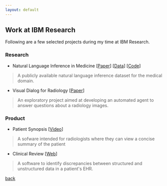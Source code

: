 ```yaml
---
layout: default
---
```


## Work at IBM Research
Following are a few selected projects during my time at IBM Research.

### Research

* Natural Language Inference in Medicine [[Paper](https://arxiv.org/abs/1808.06752)] [[Data](http://doi.org/10.13026/C2RS98)] [[Code](https://github.com/jgc128/mednli)]

> A publicly available natural language inference dataset for the medical domain.

* Visual Dialog for Radiology [[Paper](https://vigilworkshop.github.io/static/papers/15.pdf)]

> An exploratory project aimed at developing an automated agent to answer questions about a radiology images.

### Product

* Patient Synopsis [[Video](https://www.youtube.com/watch?v=NgqP-MKpAGQ)]

> A sofware intended for radiologists where they can view a concise summary of the patient

* Clinical Review [[Web](https://www.ibm.com/us-en/marketplace/watson-imaging-clinical-review)]

> A software to identify discrepancies between structured and unstructured data in a patient's EHR.


[back](./)
